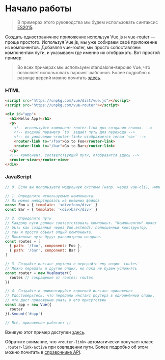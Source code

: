 # Начало работы

> В примерах этого руководства мы будем использовать синтаксис [ES2015](https://github.com/lukehoban/es6features).

Создать одностраничное приложение используя Vue.js и vue-router — проще простого. Используя Vue.js, мы уже собираем своё приложение из компонентов. Добавляя vue-router, мы просто сопоставляем компонентам пути, и указываем где именно их отображать. Вот простой пример:

> Во всех примерах мы используем standalone-версию Vue, что позволяет использовать парсинг шаблонов. Более подробно о разнице версий можно почитать [здесь](http://vuejs.org/guide/installation.html#Standalone-vs-Runtime-only-Build).

### HTML

``` html
<script src="https://unpkg.com/vue/dist/vue.js"></script>
<script src="https://unpkg.com/vue-router"></script>

<div id="app">
  <h1>Hello App!</h1>
  <p>
    <!-- используйте компонент router-link для создания ссылок. -->
    <!-- входной параметр `to` задаёт путь для перехода -->
    <!-- по умолчанию <router-link> отображается тегом `<a>` -->
    <router-link to="/foo">Go to Foo</router-link>
    <router-link to="/bar">Go to Bar</router-link>
  </p>
  <!-- компонент, соответствующий пути, отобразится здесь -->
  <router-view></router-view>
</div>
```

### JavaScript

``` js
// 0. Если вы используете модульную системы (напр. через vue-cli), импортируйте Vue и VueRouter и вызовите Vue.use(VueRouter).

// 1. Определите используемые компоненты.
// Их можно импортировать из внешних файлов
const Foo = { template: '<div>foo</div>' }
const Bar = { template: '<div>bar</div>' }

// 2. Определите пути
// Каждому пути должен соответствовать компонент. "Компонентом" может
// быть как созданный через Vue.extend() полноценный конструктор,
// так и просто объект опций компонента.
// Вложенные пути будут рассмотрены позднее.
const routes = [
  { path: '/foo', component: Foo },
  { path: '/bar', component: Bar }
]

// 3. Создайте инстанс роутера и передайте ему опцию `routes`
// Можно передать и другие опции, но пока не будем усложнять
const router = new VueRouter({
  routes // сокращение от routes: routes
})

// 4. Создайте и примонтируйте корневой инстанс приложения
// Удостоверьтесь, что передали инстанс роутера в одноимённой опции,
// что даст приложению знать о его присутствии
const app = new Vue({
  router
}).$mount('#app')

// Всё, приложение работает ;)
```

Вживую этот пример доступен [здесь](http://jsfiddle.net/yyx990803/xgrjzsup/).

Обратите внимание, что `<router-link>` автоматически получает класс `.router-link-active` при совпадении пути. Более подробно об этом можно почитать в [справочнике API](../api/router-link.md).